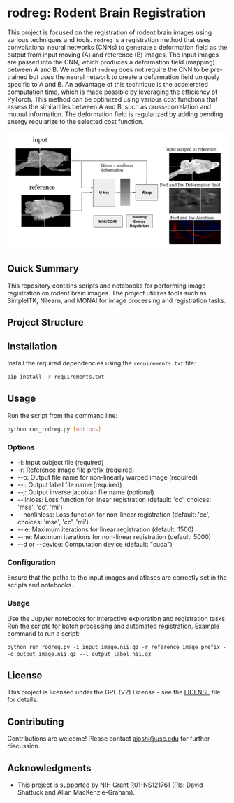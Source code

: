 # rodreg: Rodent Brain Registration

This project is focused on the registration of rodent brain images using various techniques and tools.
`rodreg` is a registration method that uses convolutional neural networks (CNNs) to generate a deformation field as the output from input moving (A) and reference (B) images.  The input images are passed into the CNN, which produces a deformation field (mapping) between A and B. We note that `rodreg` does not require the CNN to be pre-trained but uses the neural network to create a deformation field uniquely specific to A and B. An advantage of this technique is the accelerated computation time, which is made possible by leveraging the efficiency of PyTorch. This method can be optimized using various cost functions that assess the similarities between A and B, such as cross-correlation and mutual information. The deformation field is regularized by adding bending energy regularize to the selected cost function.

<p align="center">
  <img src="rodreg.png" />
</p>

## Quick Summary

This repository contains scripts and notebooks for performing image registration on rodent brain images. The project utilizes tools such as SimpleITK, Nilearn, and MONAI for image processing and registration tasks.

## Project Structure


## Installation

Install the required dependencies using the `requirements.txt` file:

```sh
pip install -r requirements.txt
```

## Usage
Run the script from the command line:

```bash
python run_rodreg.py [options]
```

### Options
- -i: Input subject file (required)
- -r: Reference image file prefix (required)
- --o: Output file name for non-linearly warped image (required)
- --l: Output label file name (required)
- --j: Output inverse jacobian file name (optional)
- --linloss: Loss function for linear registration (default: 'cc', choices: 'mse', 'cc', 'mi')
- --nonlinloss: Loss function for non-linear registration (default: 'cc', choices: 'mse', 'cc', 'mi')
- --le: Maximum iterations for linear registration (default: 1500)
- --ne: Maximum iterations for non-linear registration (default: 5000)
- --d or --device: Computation device (default: "cuda")


### Configuration
Ensure that the paths to the input images and atlases are correctly set in the scripts and notebooks.


### Usage
Use the Jupyter notebooks for interactive exploration and registration tasks.
Run the scripts for batch processing and automated registration.
Example command to run a script:

```
python run_rodreg.py -i input_image.nii.gz -r reference_image_prefix --o output_image.nii.gz --l output_label.nii.gz
```

## License
This project is licensed under the GPL (V2) License - see the [LICENSE](License_gpl-2.0.txt) file for details.

## Contributing
Contributions are welcome! Please contact [ajoshi@usc.edu](mailto:ajoshi@usc.edu) for further discussion.

## Acknowledgments
- This project is supported by NIH Grant R01-NS121761 (PIs: David Shattuck and Allan MacKenzie-Graham).


